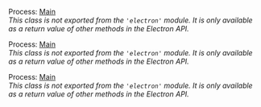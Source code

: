 Process: [Main](../glossary.md#main-process)<br />
_This class is not exported from the `'electron'` module. It is only available as a return value of other methods in the Electron API._

Process: [Main](../glossary.md#main-process)<br/>
_This class is not exported from the `'electron'` module. It is only available as a return value of other methods in the Electron API._

Process: [Main](../glossary.md#main-process)<br>
_This class is not exported from the `'electron'` module. It is only available as a return value of other methods in the Electron API._
